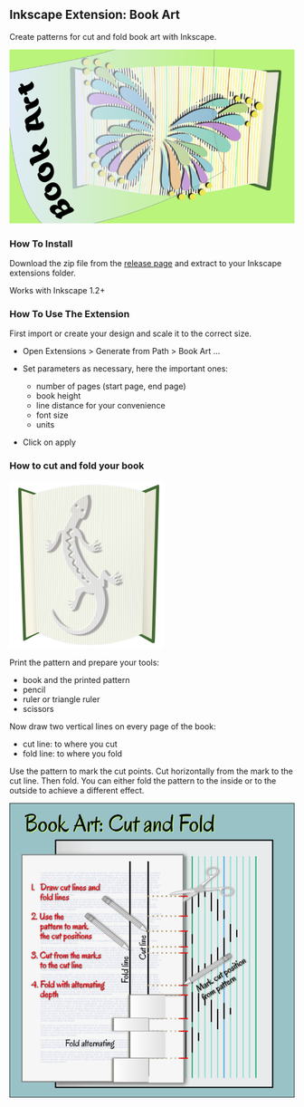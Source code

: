 ## Inkscape Extension: Book Art

Create patterns for cut and fold book art with Inkscape.

![Book art logo](bookart_extension.png)

### How To Install

Download the zip file from the [release page](https://github.com/kaalleen/book-art-inkscape-extension/releases/latest) and extract to your Inkscape extensions folder.

Works with Inkscape 1.2+

### How To Use The Extension

First import or create your design and scale it to the correct size.

* Open Extensions > Generate from Path > Book Art ...
* Set parameters as necessary, here the important ones:
    * number of pages (start page, end page)
    * book height
    * line distance for your convenience
    * font size
    * units
    
* Click on apply

### How to cut and fold your book

![Book with pattern](bookart.png)

Print the pattern and prepare your tools:

   * book and the printed pattern
   * pencil
   * ruler or triangle ruler
   * scissors

Now draw two vertical lines on every page of the book:

   * cut line: to where you cut
   * fold line: to where you fold

Use the pattern to mark the cut points. Cut horizontally from the mark to the cut line. Then fold. You can either fold the pattern to the inside or to the outside to achieve a different effect.

![howto illustration](bookart_howto.png)
